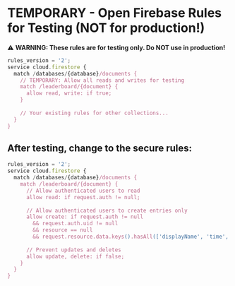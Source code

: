 # TEMPORARY - Open Firebase Rules for Testing (NOT for production!)

⚠️ **WARNING: These rules are for testing only. Do NOT use in production!**

```javascript
rules_version = '2';
service cloud.firestore {
  match /databases/{database}/documents {
    // TEMPORARY: Allow all reads and writes for testing
    match /leaderboard/{document} {
      allow read, write: if true;
    }
    
    // Your existing rules for other collections...
  }
}
```

## After testing, change to the secure rules:

```javascript
rules_version = '2';
service cloud.firestore {
  match /databases/{database}/documents {
    match /leaderboard/{document} {
      // Allow authenticated users to read
      allow read: if request.auth != null;
      
      // Allow authenticated users to create entries only
      allow create: if request.auth != null 
        && request.auth.uid != null
        && resource == null
        && request.resource.data.keys().hasAll(['displayName', 'time', 'tries', 'timestamp']);
      
      // Prevent updates and deletes
      allow update, delete: if false;
    }
  }
}
```
